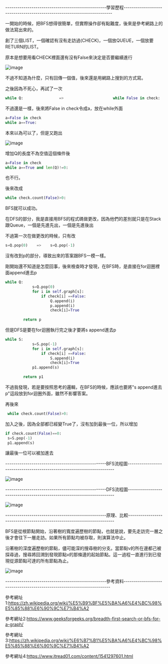 --------------------------------------------------學習歷程------------------------------------------------------------------------

一開始的時候，把BFS想得很簡單，但實際操作卻有點難度，後來是參考網路上的做法寫出來的。

創了三個LIST，一個確認有沒有走訪過(CHECK)，一個放QUEUE，一個放要RETURN的LIST。

原本是想要用看CHECK裡面還有沒有False來決定是否要繼續進行

![image](https://github.com/sun-peihsuan/learning-note/blob/master/image/hw5.jpg)

不過不知道為什麼，只有回傳一個值，後來還是用網路上搜到的方式寫。

之後因為不死心，再試了一次

```Python
while Q:                =>                      while False in check:
```
不過還是一樣，後來將False in check令成a，放在while外面

```Python
a=False in check
while a==True:
```
本來以為可以了，但是又跑出

![image](https://github.com/sun-peihsuan/learning-note/blob/master/image/ERROR.jpg)

增加Q的長度不為空值這個條件後
```Python 
a=False in check
while a==True and len(Q)!=0:
```
也不行。

後來改成
 ```Python
 while check.count(False)>0:
 ```
BFS就可以成功。

在DFS的部分，我是直接用BFS的程式碼做更改，因為他們的差別就只是在Stack跟Queue，一個是先進先出，一個是先進後出

不過第一次在做更改的時候，只有改
```Python
s=Q.pop(0)    =>    s=Q.pop(-1)
```
沒有改到p的部分，導致出來的答案跟BFS一模一樣。

 
剛開始還不知道是怎麼回事，後來檢查時才發現，在BFS時，是直接在for迴圈裡面append進去p
```Python
while Q:
            s=Q.pop(0)
            for i in self.graph[s]:
                if check[i] ==False:
                    Q.append(i)
                    p.append(i)
                    check[i]=True
            
        return p
```
但是DFS是要在for迴圈執行完之後才要將s append進去p
```Python
while S:
            s=S.pop(-1)
            for i in self.graph[s]:
                if check[i] ==False:
                    S.append(i)
                    check[i]=True
            p1.append(s)
            
        return p1
```
不過我發現，若是要按照思考的邏輯，在BFS的時候，應該也要將"s append進去p"這段放到for迴圈外面，雖然不影響答案。

再後來
```Python
 while check.count(False)>0:
 ```
 加入之後，因為全部都已經變True了，沒有加到最後一位，所以增加
 ```Python
 if check.count(False)==0:
  s=S.pop(-1)
  p1.append(s)
```
讓最後一位可以被加進去

--------------------------------------------------BFS流程圖-----------------------------------------------------------------------

![image](https://github.com/sun-peihsuan/learning-note/blob/master/image/BFS.JPG)

--------------------------------------------------DFS流程圖-----------------------------------------------------------------------

![image](https://github.com/sun-peihsuan/learning-note/blob/master/image/DFS.JPG)

--------------------------------------------------原理、比較-----------------------------------------------------------------------

BFS是從根節點開始，沿著樹的寬度遍歷樹的節點，也就是說，要先走訪完一層之後才會往下一層走訪。如果所有節點均被存取，則演算法中止。

沿著樹的深度遍歷樹的節點，儘可能深的搜尋樹的分支。當節點v的所在邊都己被探尋過，搜尋將回溯到發現節點v的那條邊的起始節點。這一過程一直進行到已發現從源節點可達的所有節點為止。

![image](https://github.com/sun-peihsuan/learning-note/blob/master/image/HW5-1.jpg)

--------------------------------------------------參考資料-----------------------------------------------------------------------

參考網址1:https://zh.wikipedia.org/wiki/%E5%B9%BF%E5%BA%A6%E4%BC%98%E5%85%88%E6%90%9C%E7%B4%A2

參考網址2:https://www.geeksforgeeks.org/breadth-first-search-or-bfs-for-a-graph/

參考網址3:https://zh.wikipedia.org/wiki/%E6%B7%B1%E5%BA%A6%E4%BC%98%E5%85%88%E6%90%9C%E7%B4%A2

參考網址4:https://www.itread01.com/content/1541297601.html
